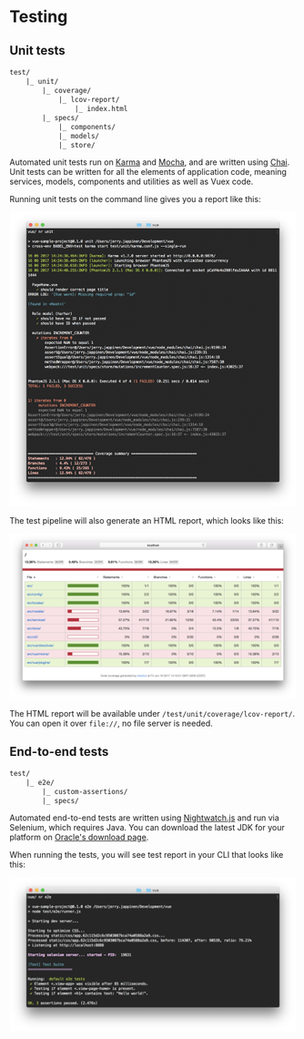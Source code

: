 
# Testing

## Unit tests

```
test/
	|_ unit/
		|_ coverage/
			|_ lcov-report/
				|_ index.html
		|_ specs/
			|_ components/
			|_ models/
			|_ store/
```

Automated unit tests run on [Karma](https://karma-runner.github.io/1.0/index.html) and [Mocha](https://mochajs.org/), and are written using [Chai](http://chaijs.com/). Unit tests can be written for all the elements of application code, meaning services, models, components and utilities as well as Vuex code.

Running unit tests on the command line gives you a report like this:

![Unit test results on command line](../images/unit-test-report-cli.png)

The test pipeline will also generate an HTML report, which looks like this:

![Unit test results in HTML](../images/unit-test-report-html.png)

The HTML report will be available under  `/test/unit/coverage/lcov-report/`. You can open it over `file://`, no file server is needed.

## End-to-end tests

```
test/
	|_ e2e/
		|_ custom-assertions/
		|_ specs/
```

Automated end-to-end tests are written using [Nightwatch.js](http://nightwatchjs.org/) and run via Selenium, which requires Java. You can download the latest JDK for your platform on [Oracle's download page](http://www.oracle.com/technetwork/java/javase/downloads/jdk8-downloads-2133151.html).

When running the tests, you will see test report in your CLI that looks like this:

![End-to-end test results on command line](../images/e2e-test-report-cli.png)
